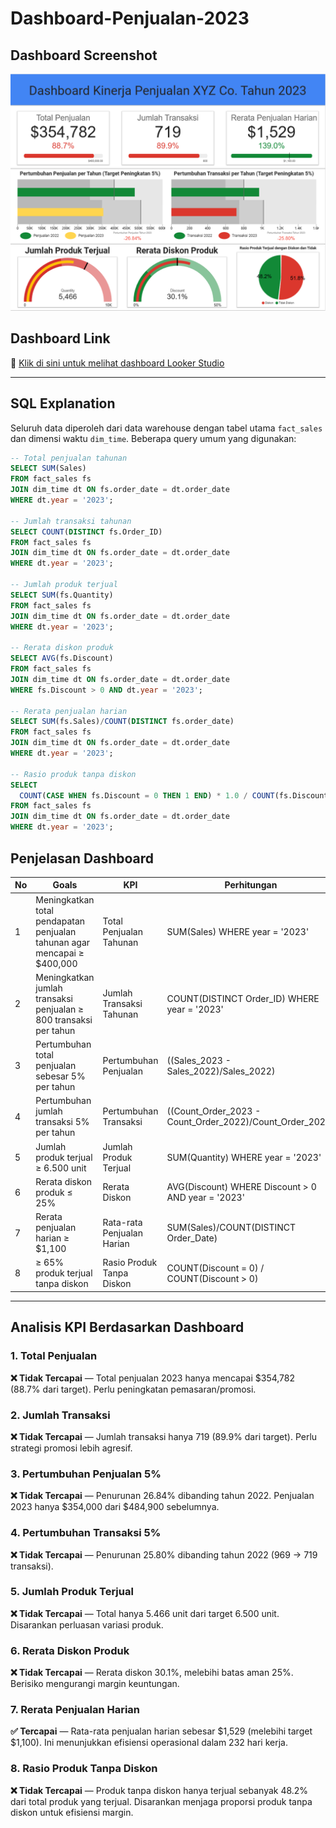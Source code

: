 # Dashboard-Penjualan-2023

## Dashboard Screenshot

![Dashboard Screenshot](./Screenshot_Dashboard.png)

## Dashboard Link

🔗 [Klik di sini untuk melihat dashboard Looker Studio](https://lookerstudio.google.com/u/0/reporting/065591b7-b16c-479f-b587-84993105dc2c/page/dWsKF)

---
## SQL Explanation

Seluruh data diperoleh dari data warehouse dengan tabel utama `fact_sales` dan dimensi waktu `dim_time`. Beberapa query umum yang digunakan:

```sql
-- Total penjualan tahunan
SELECT SUM(Sales)
FROM fact_sales fs
JOIN dim_time dt ON fs.order_date = dt.order_date
WHERE dt.year = '2023';

-- Jumlah transaksi tahunan
SELECT COUNT(DISTINCT fs.Order_ID)
FROM fact_sales fs
JOIN dim_time dt ON fs.order_date = dt.order_date
WHERE dt.year = '2023';

-- Jumlah produk terjual
SELECT SUM(fs.Quantity)
FROM fact_sales fs
JOIN dim_time dt ON fs.order_date = dt.order_date
WHERE dt.year = '2023';

-- Rerata diskon produk
SELECT AVG(fs.Discount)
FROM fact_sales fs
JOIN dim_time dt ON fs.order_date = dt.order_date
WHERE fs.Discount > 0 AND dt.year = '2023';

-- Rerata penjualan harian
SELECT SUM(fs.Sales)/COUNT(DISTINCT fs.order_date)
FROM fact_sales fs
JOIN dim_time dt ON fs.order_date = dt.order_date
WHERE dt.year = '2023';

-- Rasio produk tanpa diskon
SELECT 
  COUNT(CASE WHEN fs.Discount = 0 THEN 1 END) * 1.0 / COUNT(fs.Discount)
FROM fact_sales fs
JOIN dim_time dt ON fs.order_date = dt.order_date
WHERE dt.year = '2023';
```

## Penjelasan Dashboard

| No | Goals | KPI | Perhitungan | Visualisasi | Target | Actual | Status |
|----|-------|-----|-------------|--------------|--------|--------|--------|
| 1 | Meningkatkan total pendapatan penjualan tahunan agar mencapai ≥ $400,000 | Total Penjualan Tahunan | SUM(Sales) WHERE year = '2023' | Text Chart (Score Card) | ≥ $400,000 | $354,782 | ❌ Tidak Tercapai |
| 2 | Meningkatkan jumlah transaksi penjualan ≥ 800 transaksi per tahun | Jumlah Transaksi Tahunan | COUNT(DISTINCT Order_ID) WHERE year = '2023' | Score Card | ≥ 800 | 719 | ❌ Tidak Tercapai |
| 3 | Pertumbuhan total penjualan sebesar 5% per tahun | Pertumbuhan Penjualan | ((Sales_2023 - Sales_2022)/Sales_2022) | Bullet Chart | +5% | -26.84% | ❌ Tidak Tercapai |
| 4 | Pertumbuhan jumlah transaksi 5% per tahun | Pertumbuhan Transaksi | ((Count_Order_2023 - Count_Order_2022)/Count_Order_2022) | Bullet Chart | +5% | -25.80% | ❌ Tidak Tercapai |
| 5 | Jumlah produk terjual ≥ 6.500 unit | Jumlah Produk Terjual | SUM(Quantity) WHERE year = '2023' | Gauge Chart | ≥ 6,500 | 5,466 | ❌ Tidak Tercapai |
| 6 | Rerata diskon produk ≤ 25% | Rerata Diskon | AVG(Discount) WHERE Discount > 0 AND year = '2023' | Gauge Chart | ≤ 25% | 30.1% | ❌ Tidak Tercapai |
| 7 | Rerata penjualan harian ≥ $1,100 | Rata-rata Penjualan Harian | SUM(Sales)/COUNT(DISTINCT Order_Date) | Score Card | ≥ $1,100 | $1,529 | ✅ Tercapai |
| 8 | ≥ 65% produk terjual tanpa diskon | Rasio Produk Tanpa Diskon | COUNT(Discount = 0) / COUNT(Discount > 0) | Pie Chart | ≥ 65% | 48.2% | ❌ Tidak Tercapai |

---

## Analisis KPI Berdasarkan Dashboard

### 1. Total Penjualan
**❌ Tidak Tercapai** — Total penjualan 2023 hanya mencapai $354,782 (88.7% dari target). Perlu peningkatan pemasaran/promosi.

### 2. Jumlah Transaksi
**❌ Tidak Tercapai** — Jumlah transaksi hanya 719 (89.9% dari target). Perlu strategi promosi lebih agresif.

### 3. Pertumbuhan Penjualan 5%
**❌ Tidak Tercapai** — Penurunan 26.84% dibanding tahun 2022. Penjualan 2023 hanya $354,000 dari $484,900 sebelumnya.

### 4. Pertumbuhan Transaksi 5%
**❌ Tidak Tercapai** — Penurunan 25.80% dibanding tahun 2022 (969 → 719 transaksi).

### 5. Jumlah Produk Terjual
**❌ Tidak Tercapai** — Total hanya 5.466 unit dari target 6.500 unit. Disarankan perluasan variasi produk.

### 6. Rerata Diskon Produk
**❌ Tidak Tercapai** — Rerata diskon 30.1%, melebihi batas aman 25%. Berisiko mengurangi margin keuntungan.

### 7. Rerata Penjualan Harian
**✅ Tercapai** — Rata-rata penjualan harian sebesar $1,529 (melebihi target $1,100). Ini menunjukkan efisiensi operasional dalam 232 hari kerja.

### 8. Rasio Produk Tanpa Diskon
**❌ Tidak Tercapai** — Produk tanpa diskon hanya terjual sebanyak 48.2% dari total produk yang terjual. Disarankan menjaga proporsi produk tanpa diskon untuk efisiensi margin.